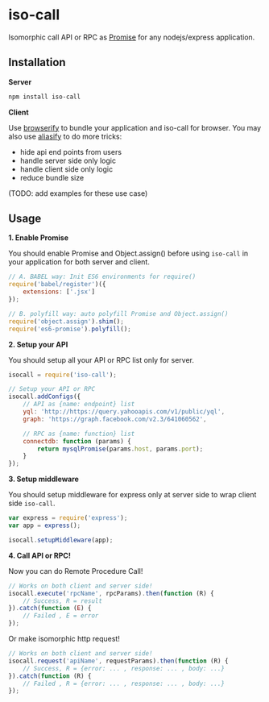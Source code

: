 iso-call
========

Isomorphic call API or RPC as <a href="https://developer.mozilla.org/en-US/docs/Web/JavaScript/Reference/Global_Objects/Promise">Promise</a> for any nodejs/express application.

Installation
------------

**Server**
```sh
npm install iso-call
```

**Client**

Use <a href="https://github.com/substack/node-browserify">browserify</a> to bundle your application and iso-call for browser. You may also use <a href="https://github.com/benbria/aliasify">aliasify</a> to do more tricks:
* hide api end points from users
* handle server side only logic
* handle client side only logic
* reduce bundle size

(TODO: add examples for these use case)

Usage
-----

**1. Enable Promise**

You should enable Promise and Object.assign() before using `iso-call` in your application for both server and client.

```javascript
// A. BABEL way: Init ES6 environments for require()
require('babel/register')({
    extensions: ['.jsx']
});

// B. polyfill way: auto polyfill Promise and Object.assign()
require('object.assign').shim();
require('es6-promise').polyfill();
```

**2. Setup your API**

You should setup all your API or RPC list only for server.

```javascript
isocall = require('iso-call');

// Setup your API or RPC
isocall.addConfigs({
    // API as {name: endpoint} list
    yql: 'http://https://query.yahooapis.com/v1/public/yql',
    graph: 'https://graph.facebook.com/v2.3/641060562',

    // RPC as {name: function} list
    connectdb: function (params) {
        return mysqlPromise(params.host, params.port);
    }
});
```

**3. Setup middleware**

You should setup middleware for express only at server side to wrap client side `iso-call`.

```javascript
var express = require('express');
var app = express();

isocall.setupMiddleware(app);
```

**4. Call API or RPC!**

Now you can do Remote Procedure Call!

```javascript
// Works on both client and server side!
isocall.execute('rpcName', rpcParams).then(function (R) {
    // Success, R = result
}).catch(function (E) {
    // Failed , E = error
});
```

Or make isomorphic http request!

```javascript
// Works on both client and server side!
isocall.request('apiName', requestParams).then(function (R) {
    // Success, R = {error: ... , response: ... , body: ...}
}).catch(function (R) {
    // Failed , R = {error: ... , response: ... , body: ...}
});
```

